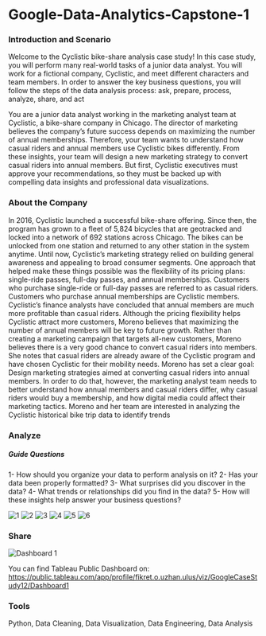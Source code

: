# Google-Data-Analytics-Capstone-1
### Introduction and Scenario
Welcome to the Cyclistic bike-share analysis case study! In this case study, you will perform many real-world tasks of a junior
data analyst. You will work for a fictional company, Cyclistic, and meet different characters and team members. In order to
answer the key business questions, you will follow the steps of the data analysis process: ask, prepare, process, analyze,
share, and act

You are a junior data analyst working in the marketing analyst team at Cyclistic, a bike-share company in Chicago. The director
of marketing believes the company’s future success depends on maximizing the number of annual memberships. Therefore,
your team wants to understand how casual riders and annual members use Cyclistic bikes differently. From these insights,
your team will design a new marketing strategy to convert casual riders into annual members. But first, Cyclistic executives
must approve your recommendations, so they must be backed up with compelling data insights and professional data
visualizations.

### About the Company
In 2016, Cyclistic launched a successful bike-share offering. Since then, the program has grown to a fleet of 5,824 bicycles that
are geotracked and locked into a network of 692 stations across Chicago. The bikes can be unlocked from one station and
returned to any other station in the system anytime.
Until now, Cyclistic’s marketing strategy relied on building general awareness and appealing to broad consumer segments.
One approach that helped make these things possible was the flexibility of its pricing plans: single-ride passes, full-day passes,
and annual memberships. Customers who purchase single-ride or full-day passes are referred to as casual riders. Customers
who purchase annual memberships are Cyclistic members.
Cyclistic’s finance analysts have concluded that annual members are much more profitable than casual riders. Although the
pricing flexibility helps Cyclistic attract more customers, Moreno believes that maximizing the number of annual members will
be key to future growth. Rather than creating a marketing campaign that targets all-new customers, Moreno believes there is a
very good chance to convert casual riders into members. She notes that casual riders are already aware of the Cyclistic
program and have chosen Cyclistic for their mobility needs.
Moreno has set a clear goal: Design marketing strategies aimed at converting casual riders into annual members. In order to
do that, however, the marketing analyst team needs to better understand how annual members and casual riders differ, why
casual riders would buy a membership, and how digital media could affect their marketing tactics. Moreno and her team are
interested in analyzing the Cyclistic historical bike trip data to identify trends


### Analyze
##### Guide Questions
1- How should you organize your data to perform analysis on it?
2- Has your data been properly formatted?
3- What surprises did you discover in the data?
4- What trends or relationships did you find in the data?
5- How will these insights help answer your business questions?


![1](https://user-images.githubusercontent.com/85081014/184134803-98ab7213-5016-497a-84d4-95e3f4312394.png)
![2](https://user-images.githubusercontent.com/85081014/184134822-63d11848-793e-4a68-84cb-4cc7a16a38a5.png)
![3](https://user-images.githubusercontent.com/85081014/184134839-0c514f4b-037a-4ec7-a089-c90372f8f7b6.png)
![4](https://user-images.githubusercontent.com/85081014/184134843-0cc41c06-b31f-4efb-89d6-ca233d775213.png)
![5](https://user-images.githubusercontent.com/85081014/184134856-00349f1e-bf72-4b84-98d3-8e60ce9771d7.png)
![6](https://user-images.githubusercontent.com/85081014/184134866-42a4a06a-19e2-4273-bf84-cd0dc5b17437.png)




### Share
![Dashboard 1](https://user-images.githubusercontent.com/85081014/184135193-5d469057-cf7c-4613-974c-e66a110b74bb.png)

You can find Tableau Public Dashboard on: https://public.tableau.com/app/profile/fikret.o.uzhan.ulus/viz/GoogleCaseStudy12/Dashboard1

### Tools
Python, Data Cleaning, Data Visualization, Data Engineering, Data Analysis
